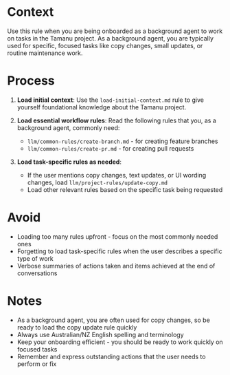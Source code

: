 # Context

Use this rule when you are being onboarded as a background agent to work on tasks in the Tamanu project. As a background agent, you are typically used for specific, focused tasks like copy changes, small updates, or routine maintenance work.

# Process

1. **Load initial context**: Use the `load-initial-context.md` rule to give yourself foundational knowledge about the Tamanu project.

2. **Load essential workflow rules**: Read the following rules that you, as a background agent, commonly need:

   - `llm/common-rules/create-branch.md` - for creating feature branches
   - `llm/common-rules/create-pr.md` - for creating pull requests

3. **Load task-specific rules as needed**:

   - If the user mentions copy changes, text updates, or UI wording changes, load `llm/project-rules/update-copy.md`
   - Load other relevant rules based on the specific task being requested

# Avoid

- Loading too many rules upfront - focus on the most commonly needed ones
- Forgetting to load task-specific rules when the user describes a specific type of work
- Verbose summaries of actions taken and items achieved at the end of conversations

# Notes

- As a background agent, you are often used for copy changes, so be ready to load the copy update rule quickly
- Always use Australian/NZ English spelling and terminology
- Keep your onboarding efficient - you should be ready to work quickly on focused tasks
- Remember and express outstanding actions that the user needs to perform or fix

